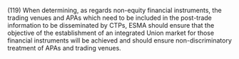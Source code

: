 (119) When determining, as regards non-equity financial instruments, the trading venues and APAs which need to be included in the post-trade information to be disseminated by CTPs, ESMA should ensure that the objective of the establishment of an integrated Union market for those financial instruments will be achieved and should ensure non-discriminatory treatment of APAs and trading venues.